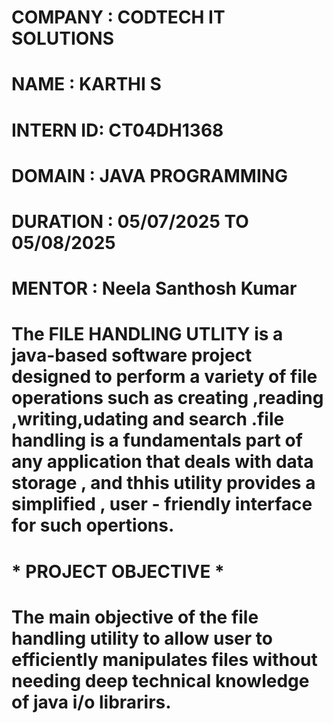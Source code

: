 # COMPANY : CODTECH IT SOLUTIONS

# NAME : KARTHI S

# INTERN ID: CT04DH1368

# DOMAIN : JAVA PROGRAMMING

# DURATION : 05/07/2025 TO 05/08/2025

# MENTOR : Neela Santhosh Kumar 

# The FILE HANDLING UTLITY  is a java-based software project designed to perform a variety of file operations such as creating ,reading ,writing,udating and search .file handling is a fundamentals part of any application that deals with data storage , and thhis utility provides a simplified , user - friendly interface for such opertions.

# * PROJECT OBJECTIVE *

# The main objective of the file handling utility to allow user to efficiently  manipulates files without needing deep technical knowledge of java i/o librarirs.
